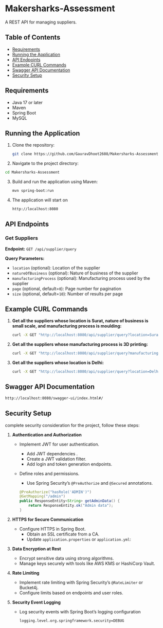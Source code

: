 # Makersharks-Assessment

A REST API for managing suppliers.

## Table of Contents
- [Requirements](#requirements)
- [Running the Application](#running-the-application)
- [API Endpoints](#api-endpoints)
- [Example CURL Commands](#example-curl-commands)
- [Swagger API Documentation](#swagger-api-documentation)
- [Security Setup](#security-setup)


## Requirements

- Java 17 or later
- Maven
- Spring Boot
- MySQL

## Running the Application

1. Clone the repository:
   ```bash
   git clone https://github.com/GauravDhoot2608/Makersharks-Assessment.git
   ```
   
2. Navigate to the project directory:
  ```bash
  cd Makersharks-Assessment
  ```

3. Build and run the application using Maven:
   ```bash
   mvn spring-boot:run
   ```

4. The application will start on
    ```bash
    http://localhost:8080
    ```

## API Endpoints

### Get Suppliers

**Endpoint:** `GET /api/supplier/query`

**Query Parameters:**

- `location` (optional): Location of the supplier
- `natureOfBusiness` (optional): Nature of business of the supplier
- `manufacturingProcess` (optional): Manufacturing process used by the supplier
- `page` (optional, default=`0`): Page number for pagination
- `size` (optional, default=`10`): Number of results per page

## Example CURL Commands

1. **Get all the suppliers whose location is Surat, nature of business is small scale, and manufacturing process is moulding:**

    ```bash
    curl -X GET "http://localhost:8080/api/supplier/query?location=Surat&natureOfBusiness=SMALL_SCALE&manufacturingProcess=MOULDING"
    ```

2. **Get all the suppliers whose manufacturing process is 3D printing:**

    ```bash
    curl -X GET "http://localhost:8080/api/supplier/query?manufacturingProcess=PRINTING_3D"
    ```

3. **Get all the suppliers whose location is Delhi:**

    ```bash
    curl -X GET "http://localhost:8080/api/supplier/query?location=Delhi"
    ```

## Swagger API Documentation
   ```bash
   http://localhost:8080/swagger-ui/index.html#/
   ```

## Security Setup

complete security consideration for the project, follow these steps:

1. **Authentication and Authorization**
   - Implement JWT for user authentication.
     - Add JWT dependencies .
     - Create a JWT validation filter.
     - Add login and token generation endpoints.
   - Define roles and permissions.
     - Use Spring Security’s `@PreAuthorize` and `@Secured` annotations.

     ```java
     @PreAuthorize("hasRole('ADMIN')")
     @GetMapping("/admin")
     public ResponseEntity<String> getAdminData() {
         return ResponseEntity.ok("Admin data");
     }
     ```

2. **HTTPS for Secure Communication**
   - Configure HTTPS in Spring Boot.
     - Obtain an SSL certificate from a CA.
     - Update `application.properties` or `application.yml`:

3. **Data Encryption at Rest**
   - Encrypt sensitive data using strong algorithms.
   - Manage keys securely with tools like AWS KMS or HashiCorp Vault.

4. **Rate Limiting**
   - Implement rate limiting with Spring Security’s `@RateLimiter` or Bucket4j.
   - Configure limits based on endpoints and user roles.

5. **Security Event Logging**
   - Log security events with Spring Boot’s logging configuration

     ```properties
     logging.level.org.springframework.security=DEBUG
     ```

